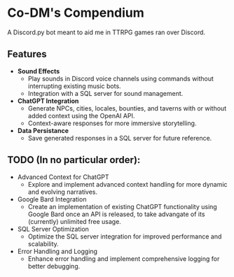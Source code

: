 # Co-DM's Compendium
A Discord.py bot meant to aid me in TTRPG games ran over Discord.

## Features
- **Sound Effects**
  - Play sounds in Discord voice channels using commands without interrupting existing music bots.
  - Integration with a SQL server for sound management.
- **ChatGPT Integration**
  - Generate NPCs, cities, locales, bounties, and taverns with or without added context using the OpenAI API.
  - Context-aware responses for more immersive storytelling.
- **Data Persistance**
  - Save generated responses in a SQL server for future reference.

## TODO (In no particular order):
- Advanced Context for ChatGPT
  - Explore and implement advanced context handling for more dynamic and evolving narratives.
- Google Bard Integration
  - Create an implementation of existing ChatGPT functionality using Google Bard once an API is released, to take advangate of its (currently) unlimited free usage. 
- SQL Server Optimization
  - Optimize the SQL server integration for improved performance and scalability.
- Error Handling and Logging
  - Enhance error handling and implement comprehensive logging for better debugging.
